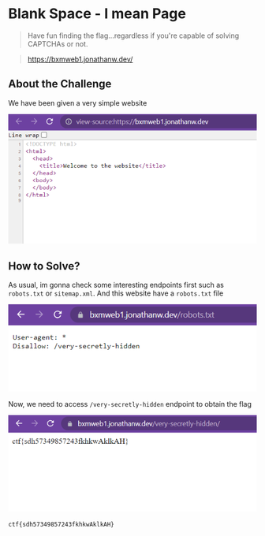 # Blank Space - I mean Page
> Have fun finding the flag…regardless if you're capable of solving CAPTCHAs or not.

> https://bxmweb1.jonathanw.dev/

## About the Challenge
We have been given a very simple website

![preview](images/preview.png)

## How to Solve?
As usual, im gonna check some interesting endpoints first such as `robots.txt` or `sitemap.xml`. And this website have a `robots.txt` file

![robots](images/robots.png)

Now, we need to access `/very-secretly-hidden` endpoint to obtain the flag

![flag](images/flag.png)

```
ctf{sdh57349857243fkhkwAklkAH}
```